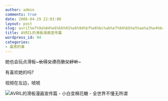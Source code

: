 ```yaml
---
author: admin
comments: true
date: 2006-04-29 22:03:00
layout: post
slug: avril%e7%9a%84%e6%bb%91%e6%9d%bf%e6%bc%ab%e7%94%bb%e5%ae%a3%e4%bc%a0%e7%af%87
title: AVRIL的滑板漫画宣传篇
wordpress_id: 94
categories:
- 蛋疼的事
---
```


她也会玩点滑板~~~长得又漂亮歌又好听~~~

有喜欢她的吗?

视频在左边，唬唬

![AVRIL的滑板漫画宣传篇 - 小白变棉花糖 - 全世界不懂无所谓](http://images.quizilla.com/T/thelumbymon/1053460226_reyouavril.jpg)
